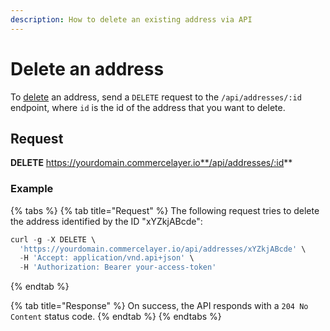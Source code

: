 ```yaml
---
description: How to delete an existing address via API
---
```


# Delete an address

To [delete](https://docs.commercelayer.io/developers/deleting-resources) an address, send a `DELETE` request to the `/api/addresses/:id` endpoint, where `id` is the id of the address that you want to delete.

## Request

**DELETE** https://yourdomain.commercelayer.io**/api/addresses/:id**

### Example

{% tabs %}
{% tab title="Request" %}
The following request tries to delete the address identified by the ID "xYZkjABcde":

```javascript
curl -g -X DELETE \
  'https://yourdomain.commercelayer.io/api/addresses/xYZkjABcde' \
  -H 'Accept: application/vnd.api+json' \
  -H 'Authorization: Bearer your-access-token'
```
{% endtab %}

{% tab title="Response" %}
On success, the API responds with a `204 No Content` status code.
{% endtab %}
{% endtabs %}
